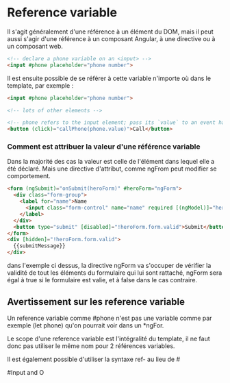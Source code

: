 # Reference variable
Il s'agit généralement d'une référence à un élément du DOM, mais il peut aussi s'agir d'une référence à un composant Angular, à une directive ou à un composant web.

```html
<!-- declare a phone variable on an <input> -->
<input #phone placeholder="phone number">
```

Il est ensuite possible de se référer à cette variable n'importe où dans le template, par exemple :
```html
<input #phone placeholder="phone number">

<!-- lots of other elements -->

<!-- phone refers to the input element; pass its `value` to an event handler -->
<button (click)="callPhone(phone.value)">Call</button>
```
### Comment est attribuer la valeur d'une référence variable
Dans la majorité des cas la valeur est celle de l'élément dans lequel elle a été déclaré. Mais une directive d'attribut, comme ngFrom peut modifier se comportement.

```html
<form (ngSubmit)="onSubmit(heroForm)" #heroForm="ngForm">
  <div class="form-group">
    <label for="name">Name
      <input class="form-control" name="name" required [(ngModel)]="hero.name">
    </label>
  </div>
  <button type="submit" [disabled]="!heroForm.form.valid">Submit</button>
</form>
<div [hidden]="!heroForm.form.valid">
  {{submitMessage}}
</div>
```

dans l'exemple ci dessus, la directive ngForm va s'occuper de vérifier la validité de tout les éléments du formulaire qui lui sont rattaché, ngForm sera égal à true si le formulaire est valie, et à false dans le cas contraire.

## Avertissement sur les reference variable
Un reference variable comme #phone n'est pas une variable comme par exemple (let phone) qu'on pourrait voir dans un *ngFor.

Le scope d'une reference variable est l'intégralité du template, il ne faut donc pas utiliser le même nom pour 2 références variables.

Il est également possible d'utiliser la syntaxe ref- au lieu de #

#Input and O

<!--stackedit_data:
eyJoaXN0b3J5IjpbLTEyNzQ0MjIzNTIsLTEyNTgwMjYyOTldfQ
==
-->
